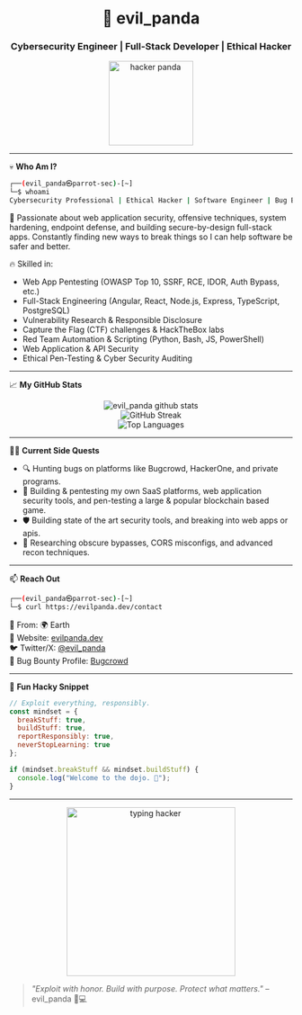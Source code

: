
<!-- GitHub README for evil_panda -->

<h1 align="center">🐼 evil_panda</h1>
<h3 align="center">Cybersecurity Engineer | Full-Stack Developer | Ethical Hacker</h3>

<p align="center">
  <img src="https://media.giphy.com/media/eNAsjO55tPbgaor7ma/giphy.gif" width="150" alt="hacker panda"/>
</p>

---

💀 **Who Am I?**

```bash
┌──(evil_panda㉿parrot-sec)-[~]
└─$ whoami
Cybersecurity Professional | Ethical Hacker | Software Engineer | Bug Bounty Hunter
```

🧠 Passionate about web application security, offensive techniques, system hardening, endpoint defense, and building secure-by-design full-stack apps. Constantly finding new ways to break things so I can help software be safer and better.

🔥 Skilled in:

- Web App Pentesting (OWASP Top 10, SSRF, RCE, IDOR, Auth Bypass, etc.)
- Full-Stack Engineering (Angular, React, Node.js, Express, TypeScript, PostgreSQL)
- Vulnerability Research & Responsible Disclosure
- Capture the Flag (CTF) challenges & HackTheBox labs
- Red Team Automation & Scripting (Python, Bash, JS, PowerShell)
- Web Application & API Security
- Ethical Pen-Testing & Cyber Security Auditing

---

📈 **My GitHub Stats**

<p align="center">
  <img src="https://github-readme-stats.vercel.app/api?username=evil-panda&show_icons=true&theme=radical&count_private=true" alt="evil_panda github stats"/>
  <br/>
  <img src="https://github-readme-streak-stats.herokuapp.com/?user=evil-panda&theme=dark" alt="GitHub Streak"/>
  <br/>
  <img src="https://github-readme-stats.vercel.app/api/top-langs/?username=evil-panda&layout=compact&theme=radical" alt="Top Languages"/>
</p>

---

🕵️‍♂️ **Current Side Quests**

- 🔍 Hunting bugs on platforms like Bugcrowd, HackerOne, and private programs.
- 🧪 Building & pentesting my own SaaS platforms, web application security tools, and pen-testing a large & popular blockchain based game.
- 🛡️ Building state of the art security tools, and breaking into web apps or apis.
- 🧠 Researching obscure bypasses, CORS misconfigs, and advanced recon techniques.

---

📫 **Reach Out**

```bash
┌──(evil_panda㉿parrot-sec)-[~]
└─$ curl https://evilpanda.dev/contact
```

📍 From: 🌍 Earth  
📡 Website: [evilpanda.dev](https://evilpanda.dev)  
🐦 Twitter/X: [@evil_panda](https://twitter.com/evil_panda)  
🔐 Bug Bounty Profile: [Bugcrowd](https://bugcrowd.com/evil_panda)

---

🧠 **Fun Hacky Snippet**

```js
// Exploit everything, responsibly.
const mindset = {
  breakStuff: true,
  buildStuff: true,
  reportResponsibly: true,
  neverStopLearning: true
};

if (mindset.breakStuff && mindset.buildStuff) {
  console.log("Welcome to the dojo. 🐼");
}
```

---
<p align="center">
  <img src="https://media0.giphy.com/media/v1.Y2lkPTc5MGI3NjExb2V4Njl4bzNvazhoc3kya3d5NXowbmRhYWQ1N2xmbnJsOHBmejFhbSZlcD12MV9pbnRlcm5hbF9naWZfYnlfaWQmY3Q9Zw/EPcvhM28ER9XW/giphy.gif" width="300" alt="typing hacker"/>
</p>

> *"Exploit with honor. Build with purpose. Protect what matters."* – evil_panda 🐼💻
